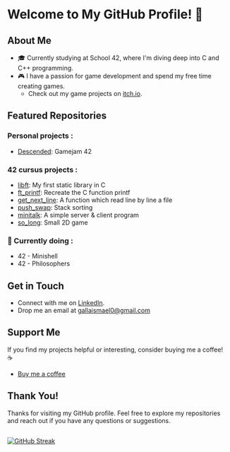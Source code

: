 # Welcome to My GitHub Profile! 👋

## About Me
- 🎓 Currently studying at School 42, where I'm diving deep into C and C++ programming.
- 🎮 I have a passion for game development and spend my free time creating games.
  - Check out my game projects on [itch.io](https://dailywind.itch.io/).

## Featured Repositories
### Personal projects :
- [Descended](https://hasyxd.itch.io/descended): Gamejam 42
  
### 42 cursus projects :
- [libft](https://github.com/DailyWind00/libft): My first static library in C
- [ft_printf](https://github.com/DailyWind00/ft_printf): Recreate the C function printf 
- [get_next_line](https://github.com/DailyWind00/get_next_line): A function which read line by line a file
- [push_swap](https://github.com/DailyWind00/push_swap): Stack sorting
- [minitalk](https://github.com/DailyWind00/minitalk): A simple server & client program
- [so_long](https://github.com/DailyWind00/so_long): Small 2D game

### 🚧 Currently doing :
- 42 - Minishell
- 42 - Philosophers

## Get in Touch
- Connect with me on [LinkedIn](https://www.linkedin.com/in/ma%C3%ABl-gallais-0966022b3/).
- Drop me an email at gallaismael0@gmail.com

## Support Me
If you find my projects helpful or interesting, consider buying me a coffee! ☕️
- [Buy me a coffee](https://www.buymeacoffee.com/dailywind)

## Thank You!
Thanks for visiting my GitHub profile. Feel free to explore my repositories and reach out if you have any questions or suggestions.

 ##
 <a href="https://git.io/streak-stats"><img src="https://streak-stats.demolab.com?user=DailyWind00&theme=omni&hide_border=true&border_radius=15" alt="GitHub Streak" /></a> 
